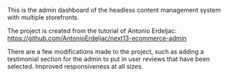 This is the admin dashboard of the headless content management system with multiple storefronts.

The project is created from the tutorial of Antonio Erdeljac: https://github.com/AntonioErdeljac/next13-ecommerce-admin

There are a few modifications made to the project, such as adding a testimonial section for the admin to put in user reviews that have been selected.
Improved responsiveness at all sizes. 
